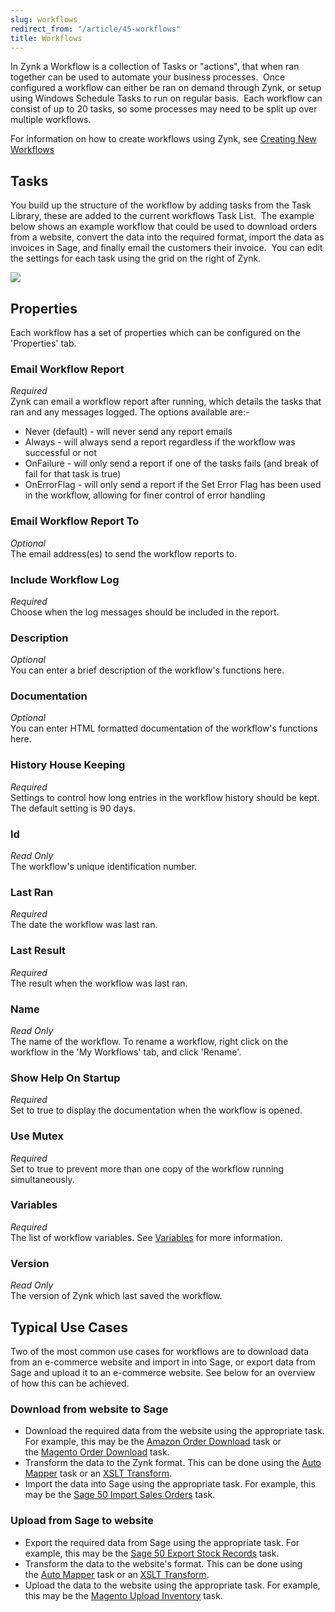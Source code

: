 ```yaml
---
slug: workflows
redirect_from: "/article/45-workflows"
title: Workflows
---
```

In Zynk a Workflow is a collection of Tasks or "actions", that when ran together can be used to automate your business processes.  Once configured a workflow can either be ran on demand through Zynk, or setup using Windows Schedule Tasks to run on regular basis.  Each workflow can consist of up to 20 tasks, so some processes may need to be split up over multiple workflows.

For information on how to create workflows using Zynk, see [Creating New Workflows](creating-new-workflows)

## Tasks
You build up the structure of the workflow by adding tasks from the Task Library, these are added to the current workflows Task List.  The example below shows an example workflow that could be used to download orders from a website, convert the data into the required format, import the data as invoices in Sage, and finally email the customers their invoice.  You can edit the settings for each task using the grid on the right of Zynk.

[![](https://s3.amazonaws.com/helpscout.net/docs/assets/565effd4c697915b26a5c620/images/56b08f7c9033603f7da36fb3/file-1uwzUl6pIN.png)](https://s3.amazonaws.com/helpscout.net/docs/assets/565effd4c697915b26a5c620/images/56b08f7c9033603f7da36fb3/file-1uwzUl6pIN.png)

## Properties
Each workflow has a set of properties which can be configured on the 'Properties' tab.

### Email Workflow Report
_Required_  
Zynk can email a workflow report after running, which details the tasks that ran and any messages logged.  The options available are:-	  

 * Never (default) - will never send any report emails
 * Always - will always send a report regardless if the workflow was successful or not
 * OnFailure - will only send a report if one of the tasks fails (and break of fail for that task is true)
 * OnErrorFlag - will only send a report if the Set Error Flag has been used in the workflow, allowing for finer control of error handling

### Email Workflow Report To
_Optional_  
The email address(es) to send the workflow reports to.

### Include Workflow Log
_Required_  
Choose when the log messages should be included in the report.

### Description
_Optional_  
You can enter a brief description of the workflow's functions here.

### Documentation
_Optional_  
You can enter HTML formatted documentation of the workflow's functions here.

### History House Keeping
_Required_  
Settings to control how long entries in the workflow history should be kept. The default setting is 90 days.

### Id
_Read Only_  
The workflow's unique identification number.

### Last Ran
_Required_  
The date the workflow was last ran.

### Last Result
_Required_  
The result when the workflow was last ran.

### Name
_Read Only_  
The name of the workflow. To rename a workflow, right click on the workflow in the 'My Workflows' tab, and click 'Rename'.

### Show Help On Startup
_Required_  
Set to true to display the documentation when the workflow is opened.

### Use Mutex
_Required_  
Set to true to prevent more than one copy of the workflow running simultaneously.

### Variables
_Required_  
The list of workflow variables. See [Variables](variables) for more information.

### Version
_Read Only_  
The version of Zynk which last saved the workflow.

## Typical Use Cases
Two of the most common use cases for workflows are to download data from an e-commerce website and import in into Sage, or export data from Sage and upload it to an e-commerce website. See below for an overview of how this can be achieved.

### Download from website to Sage

 * Download the required data from the website using the appropriate task. For example, this may be the [Amazon Order Download](downloading-orders-from-amazon-marketplace) task or the [Magento Order Download](downloading-orders-from-magento) task.
 * Transform the data to the Zynk format. This can be done using the [Auto Mapper](auto-mapper) task or an [XSLT Transform](xslt-transform).
 * Import the data into Sage using the appropriate task. For example, this may be the [Sage 50 Import Sales Orders](importing-sales-orders-into-sage-50-uk) task. 

### Upload from Sage to website

 * Export the required data from Sage using the appropriate task. For example, this may be the [Sage 50 Export Stock Records](exporting-stock-records-from-sage-50-uk) task.
 * Transform the data to the website's format. This can be done using the [Auto Mapper](auto-mapper) task or an [XSLT Transform](xslt-transform).
 * Upload the data to the website using the appropriate task. For example, this may be the [Magento Upload Inventory](uploading-inventory-to-magento) task.

